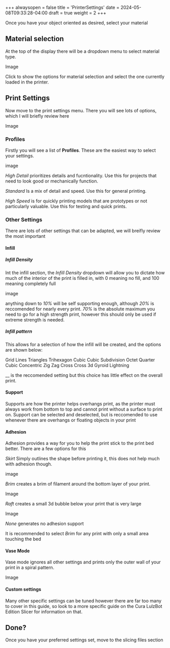 +++
alwaysopen = false
title = 'PrinterSettings'
date = 2024-05-08T09:33:28-04:00
draft = true
weight = 2
+++

Once you have your object oriented as desired, select your material

## Material selection

At the top of the display there will be a dropdown menu to select material type.

Image 

Click to show the options for material selection and select the one currently loaded in the printer.

## Print Settings

Now move to the print settings menu. There you will see lots of options, which I will briefly review here 

Image

### Profiles

Firstly you will see a list of **Profiles**. These are the easiest way to select your settings.

image

*High Detail* prioritizes details and fucntionality. Use this for projects that need to look good or mechanically function.

*Standard* Is a mix of detail and speed. Use this for general printing.

*High Speed* is for quickly printing models that are prototypes or not particularly valuable. Use this for testing and quick prints.

### Other Settings

There are lots of other settings that can be adapted, we will breifly review the most important

#### Infill

##### Infill Density

Int the infill section, the *Infill Density* dropdown will allow you to dictate how much of the interior of the print is filled in, with 0 meaning no fill, and 100 meaning completely full

image

anything down to *10%* will be self supporting enough, although *20%* is reccomended for nearly every print. *70%* is the absolute maximum you need to go for a high strength print, however this should only be used if extreme strength is needed.

##### Infill pattern

This allows for a selection of how the infill will be created, and the options are shown below:

Grid
Lines
Triangles
Trihexagon
Cubic
Cubic Subdivision
Octet
Quarter Cubic
Concentric
Zig Zag
Cross
Cross 3d
Gyroid
Lightning

__ is the reccomended setting but this choice has little effect on the overall print.

#### Support 

Supports are how the printer helps overhangs print, as the printer must always work from bottom to top and cannot print without a surface to print on. Support can be selected and deselected, but is reccomended to use whenever there are overhangs or floating objects in your print

#### Adhesion

Adhesion provides a way for you to help the print stick to the print bed better. There are a few options for this

*Skirt* Simply outlines the shape before printing it, this does not help much with adhesion though.

image

*Brim* creates a brim of filament around the bottom layer of your print.

Image

*Raft* creates a small 3d bubble below your print that is very large

Image

*None* generates no adhesion support

It is recommended to select *Brim* for any print with only a small area touching the bed


#### Vase Mode

Vase mode ignores all other settings and prints only the outer wall of your print in a spiral pattern.

Image

#### Custom settings

Many other specific settings can be tuned however there are far too many to cover in this guide, so look to a more specific guide on the Cura LulzBot Edition Slicer for information on that.

## Done?

Once you have your preferred settings set, move to the slicing files section